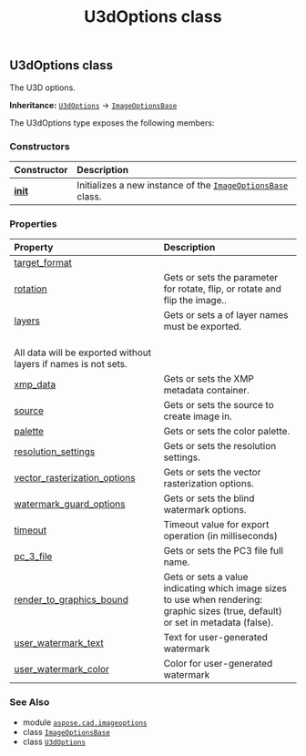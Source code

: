 ﻿---
title: U3dOptions class
second_title: Aspose.CAD for Python via .NET API References
description: 
type: docs
weight: 400
url: /python-net/aspose.cad.imageoptions/u3doptions/
is_root: false
---

## U3dOptions class

The U3D options.



**Inheritance:** [`U3dOptions`](/cad/python-net/aspose.cad.imageoptions/u3doptions) → 
[`ImageOptionsBase`](/cad/python-net/aspose.cad.imageoptions/imageoptionsbase)



The U3dOptions type exposes the following members:

### Constructors
| Constructor | Description |
| :- | :- |
| [__init__](/cad/python-net/aspose.cad.imageoptions/u3doptions/__init__/#) | Initializes a new instance of the [`ImageOptionsBase`](/cad/python-net/aspose.cad.imageoptions/imageoptionsbase) class. |


### Properties
| Property | Description |
| :- | :- |
| [target_format](/cad/python-net/aspose.cad.imageoptions/u3doptions/target_format) |  |
| [rotation](/cad/python-net/aspose.cad.imageoptions/u3doptions/rotation) | Gets or sets the parameter for rotate, flip, or rotate and flip the image.. |
| [layers](/cad/python-net/aspose.cad.imageoptions/u3doptions/layers) | Gets or sets a of layer names must be exported.<br/>All data will be exported without layers if names is not sets. |
| [xmp_data](/cad/python-net/aspose.cad.imageoptions/u3doptions/xmp_data) | Gets or sets the XMP metadata container. |
| [source](/cad/python-net/aspose.cad.imageoptions/u3doptions/source) | Gets or sets the source to create image in. |
| [palette](/cad/python-net/aspose.cad.imageoptions/u3doptions/palette) | Gets or sets the color palette. |
| [resolution_settings](/cad/python-net/aspose.cad.imageoptions/u3doptions/resolution_settings) | Gets or sets the resolution settings. |
| [vector_rasterization_options](/cad/python-net/aspose.cad.imageoptions/u3doptions/vector_rasterization_options) | Gets or sets the vector rasterization options. |
| [watermark_guard_options](/cad/python-net/aspose.cad.imageoptions/u3doptions/watermark_guard_options) | Gets or sets the blind watermark options. |
| [timeout](/cad/python-net/aspose.cad.imageoptions/u3doptions/timeout) | Timeout value for export operation (in milliseconds) |
| [pc_3_file](/cad/python-net/aspose.cad.imageoptions/u3doptions/pc_3_file) | Gets or sets the PC3 file full name. |
| [render_to_graphics_bound](/cad/python-net/aspose.cad.imageoptions/u3doptions/render_to_graphics_bound) | Gets or sets a value indicating which image sizes to use when rendering: graphic sizes (true, default) or set in metadata (false). |
| [user_watermark_text](/cad/python-net/aspose.cad.imageoptions/u3doptions/user_watermark_text) | Text for user-generated watermark |
| [user_watermark_color](/cad/python-net/aspose.cad.imageoptions/u3doptions/user_watermark_color) | Color for user-generated watermark |



### See Also
* module [`aspose.cad.imageoptions`](..)
* class [`ImageOptionsBase`](/cad/python-net/aspose.cad.imageoptions/imageoptionsbase)
* class [`U3dOptions`](/cad/python-net/aspose.cad.imageoptions/u3doptions)
